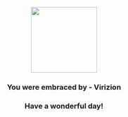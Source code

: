 <p align="center">
    <img src="https://raw.githubusercontent.com/PokeAPI/sprites/master/sprites/pokemon/640.png" width="150" height="150">
</p>
<h3 align="center">You were embraced by - <b>Virizion</b></h3>
<h3 align="center">Have a wonderful day!</h3>
